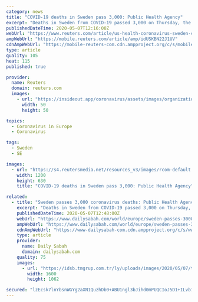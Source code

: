 ```yaml
---
category: news
title: "COVID-19 deaths in Sweden pass 3,000: Public Health Agency"
excerpt: "Deaths in Sweden from COVID-19 passed 3,000 on Thursday, the Public Health Agency said, far more than in neighbouring Nordic countries."
publishedDateTime: 2020-05-07T12:16:00Z
webUrl: "https://www.reuters.com/article/us-health-coronavirus-sweden-casualties-idUSKBN22J1UV"
ampWebUrl: "https://mobile.reuters.com/article/amp/idUSKBN22J1UV"
cdnAmpWebUrl: "https://mobile-reuters-com.cdn.ampproject.org/c/s/mobile.reuters.com/article/amp/idUSKBN22J1UV"
type: article
quality: 105
heat: 115
published: true

provider:
  name: Reuters
  domain: reuters.com
  images:
    - url: "https://insideout.app/coronavirus/assets/images/organizations/reuters.com-50x50.jpg"
      width: 50
      height: 50

topics:
  - Coronavirus in Europe
  - Coronavirus

tags:
  - Sweden
  - SE

images:
  - url: "https://s4.reutersmedia.net/resources_v3/images/rcom-default.png"
    width: 1200
    height: 630
    title: "COVID-19 deaths in Sweden pass 3,000: Public Health Agency"

related:
  - title: "Sweden passes 3,000 coronavirus deaths: Public Health Agency"
    excerpt: "Deaths in Sweden from COVID-19 passed 3,000 on Thursday, the Public Health Agency said, far more than in neighboring Nordic countries. The official death toll has now"
    publishedDateTime: 2020-05-07T12:48:00Z
    webUrl: "https://www.dailysabah.com/world/europe/sweden-passes-3000-coronavirus-deaths-public-health-agency"
    ampWebUrl: "https://www.dailysabah.com/world/europe/sweden-passes-3000-coronavirus-deaths-public-health-agency/amp"
    cdnAmpWebUrl: "https://www-dailysabah-com.cdn.ampproject.org/c/s/www.dailysabah.com/world/europe/sweden-passes-3000-coronavirus-deaths-public-health-agency/amp"
    type: article
    provider:
      name: Daily Sabah
      domain: dailysabah.com
    quality: 75
    images:
      - url: "https://idsb.tmgrup.com.tr/ly/uploads/images/2020/05/07/thumbs/800x531/34587.jpg"
        width: 1600
        height: 1062

secured: "lzEcsk7lnYbsnWGYg2aXN1QuzhDb0+ABU1ngl3bJihd0mPUQCIoJ5D1+ILvb7ugQorloNQb+QoV9ICN2SzPHFleQMPtZBQNvC1ztY7D5aZfd3d4o1dOvvjeK95+/EGMX/yUq+ubZBW3YSBTuQS34lqvZzj6oTMhw9uNU3tSU6YmM2jeQqXIoUdv2kLsNb8txaPsF0GWsZxuyXbq6Na9EMVPT/1P0yKRNMlWmTUtj34davgBhvyegIPBo9VTCayFNRVvPjWOYamUW/1mOSksU9APQ5WgsTIwJfzs432hU6Hto/wvPtBOnu8D1uZBxEDxO;59GG5v7Tbi8eaKJVKgX/Cw=="
---
```


